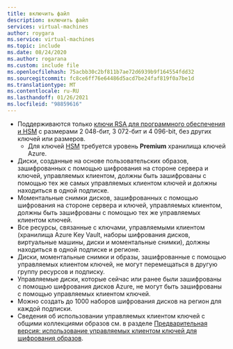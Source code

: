 ```yaml
---
title: включить файл
description: включить файл
services: virtual-machines
author: roygara
ms.service: virtual-machines
ms.topic: include
ms.date: 08/24/2020
ms.author: rogarana
ms.custom: include file
ms.openlocfilehash: 75acbb30c2bf811b7ae72d6939b9f164554fdd32
ms.sourcegitcommit: fc8ce6ff76e64486d5acd7be24faf819f0a7be1d
ms.translationtype: MT
ms.contentlocale: ru-RU
ms.lasthandoff: 01/26/2021
ms.locfileid: "98859616"
---
```

- Поддерживаются только [ключи RSA для программного обеспечения и HSM](../articles/key-vault/keys/about-keys.md) с размерами 2 048-бит, 3 072-бит и 4 096-bit, без других ключей или размеров.
    - Для ключей [HSM](../articles/key-vault/keys/hsm-protected-keys.md) требуется уровень **Premium** хранилища ключей Azure.
- Диски, созданные на основе пользовательских образов, зашифрованных с помощью шифрования на стороне сервера и ключей, управляемых клиентом, должны быть зашифрованы с помощью тех же самых управляемых клиентом ключей и должны находиться в одной подписке.
- Моментальные снимки дисков, зашифрованных с помощью шифрования на стороне сервера и ключей, управляемых клиентом, должны быть зашифрованы с помощью тех же управляемых клиентом ключей.
- Все ресурсы, связанные с ключами, управляемыми клиентом (хранилища Azure Key Vault, наборы шифрования дисков, виртуальные машины, диски и моментальные снимки), должны находиться в одной подписке и регионе.
- Диски, моментальные снимки и образы, зашифрованные с помощью управляемых клиентом ключей, не могут перемещаться в другую группу ресурсов и подписку.
- Управляемые диски, которые сейчас или ранее были зашифрованы с помощью шифрования дисков Azure, не могут быть зашифрованы с помощью управляемых клиентом ключей.
- Можно создать до 1000 наборов шифрования дисков на регион для каждой подписки.
- Сведения об использовании управляемых клиентом ключей с общими коллекциями образов см. в разделе [Предварительная версия: использование управляемых клиентом ключей для шифрования образов](../articles/virtual-machines/image-version-encryption.md).

